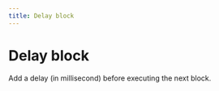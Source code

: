 ```yaml
---
title: Delay block
---
```


# Delay block

Add a delay (in millisecond) before executing the next block.